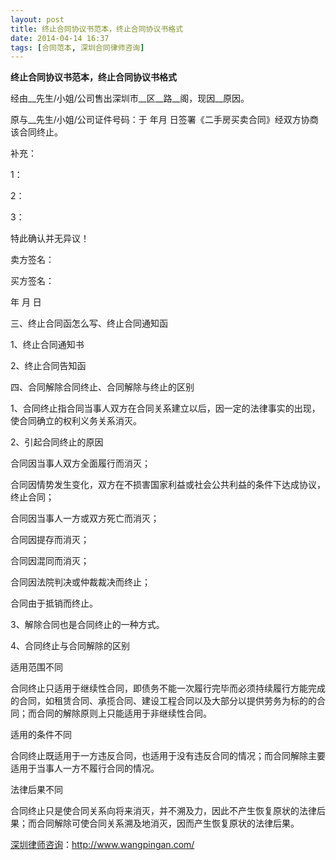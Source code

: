 ```yaml
---
layout: post
title: 终止合同协议书范本，终止合同协议书格式
date: 2014-04-14 16:37
tags: [合同范本, 深圳合同律师咨询]
---
```

<strong>终止合同协议书范本，终止合同协议书格式</strong>

经由__先生/小姐/公司售出深圳市__区__路__阁，现因__原因。

原与__先生/小姐/公司证件号码：于 年月 日签署《二手房买卖合同》经双方协商该合同终止。

补充：

1：

2：

3：

特此确认并无异议！

卖方签名：

买方签名：

年 月 日

三、终止合同函怎么写、终止合同通知函

1、终止合同通知书

2、终止合同告知函

四、合同解除合同终止、合同解除与终止的区别

1、合同终止指合同当事人双方在合同关系建立以后，因一定的法律事实的出现，使合同确立的权利义务关系消灭。

2、引起合同终止的原因

合同因当事人双方全面履行而消灭；

合同因情势发生变化，双方在不损害国家利益或社会公共利益的条件下达成协议，终止合同；

合同因当事人一方或双方死亡而消灭；

合同因提存而消灭；

合同因混同而消灭；

合同因法院判决或仲裁裁决而终止；

合同由于抵销而终止。

3、解除合同也是合同终止的一种方式。

4、合同终止与合同解除的区别

适用范围不同

合同终止只适用于继续性合同，即债务不能一次履行完毕而必须持续履行方能完成的合同，如租赁合同、承揽合同、建设工程合同以及大部分以提供劳务为标的的合同；而合同的解除原则上只能适用于非继续性合同。

适用的条件不同

合同终止既适用于一方违反合同，也适用于没有违反合同的情况；而合同解除主要适用于当事人一方不履行合同的情况。

法律后果不同

合同终止只是使合同关系向将来消灭，并不溯及力，因此不产生恢复原状的法律后果；而合同解除可使合同关系溯及地消灭，因而产生恢复原状的法律后果。

<a href="http://www.wangpingan.com/">深圳律师咨询</a>：<a href="http://www.wangpingan.com/">http://www.wangpingan.com/</a>

